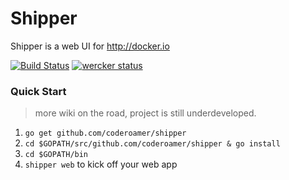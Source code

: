 Shipper 
==========

Shipper is a web UI for http://docker.io

[![Build Status](https://travis-ci.org/CodeRoamer/Shipper.svg?branch=master)](https://travis-ci.org/CodeRoamer/Shipper)
[![wercker status](https://app.wercker.com/status/ef5186c0ddc28e83397186c2ac549cda/s "wercker status")](https://app.wercker.com/project/bykey/ef5186c0ddc28e83397186c2ac549cda)

### Quick Start

> more wiki on the road, project is still underdeveloped.

1. `go get github.com/coderoamer/shipper`
2. `cd $GOPATH/src/github.com/coderoamer/shipper & go install`
3. `cd $GOPATH/bin`
4. `shipper web` to kick off your web app